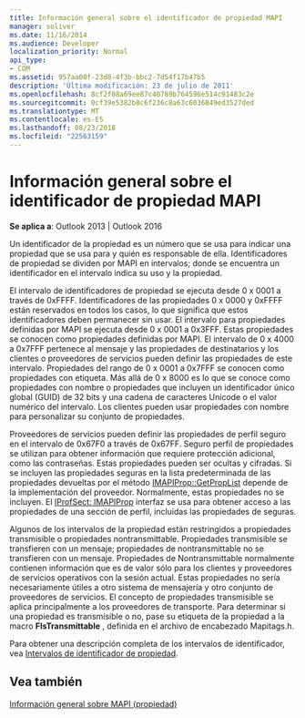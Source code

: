 ```yaml
---
title: Información general sobre el identificador de propiedad MAPI
manager: soliver
ms.date: 11/16/2014
ms.audience: Developer
localization_priority: Normal
api_type:
- COM
ms.assetid: 957aa00f-23d8-4f3b-bbc2-7d54f17b47b5
description: 'Última modificación: 23 de julio de 2011'
ms.openlocfilehash: 8cf2f08a69ee87c40789b764596e514c91483c2e
ms.sourcegitcommit: 0cf39e5382b8c6f236c8a63c6036849ed3527ded
ms.translationtype: MT
ms.contentlocale: es-ES
ms.lasthandoff: 08/23/2018
ms.locfileid: "22563159"
---
```

# <a name="mapi-property-identifier-overview"></a>Información general sobre el identificador de propiedad MAPI

  
  
**Se aplica a**: Outlook 2013 | Outlook 2016 
  
Un identificador de la propiedad es un número que se usa para indicar una propiedad que se usa para y quién es responsable de ella. Identificadores de propiedad se dividen por MAPI en intervalos; donde se encuentra un identificador en el intervalo indica su uso y la propiedad. 
  
El intervalo de identificadores de propiedad se ejecuta desde 0 x 0001 a través de 0xFFFF. Identificadores de las propiedades 0 x 0000 y 0xFFFF están reservados en todos los casos, lo que significa que estos identificadores deben permanecer sin usar. El intervalo para propiedades definidas por MAPI se ejecuta desde 0 x 0001 a 0x3FFF. Estas propiedades se conocen como propiedades definidas por MAPI. El intervalo de 0 x 4000 a 0x7FFF pertenece al mensaje y las propiedades de destinatarios y los clientes o proveedores de servicios pueden definir las propiedades de este intervalo. Propiedades del rango de 0 x 0001 a 0x7FFF se conocen como propiedades con etiqueta. Más allá de 0 x 8000 es lo que se conoce como propiedades con nombre o propiedades que incluyen un identificador único global (GUID) de 32 bits y una cadena de caracteres Unicode o el valor numérico del intervalo. Los clientes pueden usar propiedades con nombre para personalizar su conjunto de propiedades.
  
Proveedores de servicios pueden definir las propiedades de perfil seguro en el intervalo de 0x67F0 a través de 0x67FF. Seguro perfil de propiedades se utilizan para obtener información que requiere protección adicional, como las contraseñas. Estas propiedades pueden ser ocultas y cifradas. Si se incluyen las propiedades seguras en la lista predeterminada de las propiedades devueltas por el método [IMAPIProp::GetPropList](imapiprop-getproplist.md) depende de la implementación del proveedor. Normalmente, estas propiedades no se incluyen. El [IProfSect: IMAPIProp](iprofsectimapiprop.md) interfaz se usa para obtener acceso a las propiedades de una sección de perfil, incluidas las propiedades de seguras. 
  
Algunos de los intervalos de la propiedad están restringidos a propiedades transmisible o propiedades nontransmittable. Propiedades transmisible se transfieren con un mensaje; propiedades de nontransmittable no se transfieren con un mensaje. Propiedades de Nontransmittable normalmente contienen información que es de valor sólo para los clientes y proveedores de servicios operativos con la sesión actual. Estas propiedades no sería necesariamente útiles a otro sistema de mensajería y otro conjunto de proveedores de servicios. El concepto de propiedades transmisible se aplica principalmente a los proveedores de transporte. Para determinar si una propiedad es transmisible o no, pase su etiqueta de la propiedad a la macro **FIsTransmittable** , definida en el archivo de encabezado Mapitags.h. 
  
Para obtener una descripción completa de los intervalos de identificador, vea [Intervalos de identificador de propiedad](property-identifier-ranges.md).
  
## <a name="see-also"></a>Vea también



[Información general sobre MAPI (propiedad)](mapi-property-overview.md)

